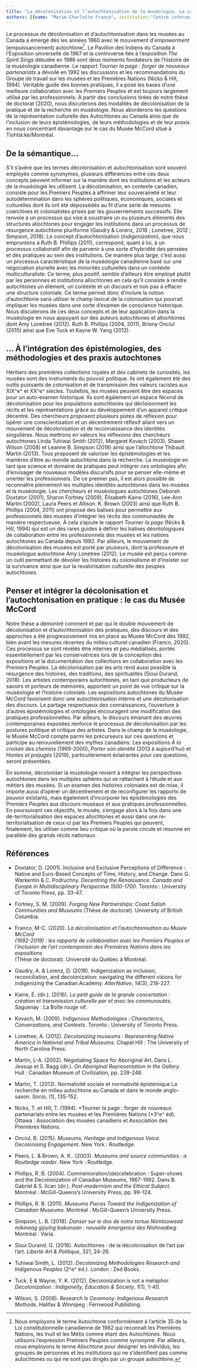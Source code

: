 ```yaml
---
title: "La décolonisation et l’autochtonisation de la muséologie. Le cas du Musée McCord à Tiohtiá:ke/Montréal"
authors: [{name: "Marie-Charlotte Franco", institution:"Centre interuniversitaire de recherches et d’études autochtones (CIÉRA) affiliée au département d’anthropologie de l’Université de Montréal – Montréal, Canada" }]
---
```


Le processus de décolonisation et d’autochtonisation dans les musées au
Canada a émergé dès les années 1960 avec le mouvement d’*empowerment*
(empuissancement) autochtone[^1]. Le Pavillon des Indiens du Canada à
l’Exposition universelle de 1967 et la controverse liée à l’exposition
*The Spirit Sings* débutée en 1986 sont deux moments fondateurs de
l’histoire de la muséologie canadienne. Le rapport *Tourner la page :
forger de nouveaux partenariats* a dévoilé en 1992 les discussions et
les recommandations du Groupe de travail sur les musées et les Premières
Nations (Nicks & Hill, 1994). Véritable guide des bonnes pratiques, il a
posé les bases d’une meilleure collaboration avec les Premiers Peuples
et est toujours largement utilisé par les professionnels. À partir des
conclusions tirées de notre thèse de doctorat (2020), nous discuterons
des modalités de décolonisation de la pratique et de la recherche en
muséologie. Nous aborderons les questions de la représentation
culturelle des Autochtones au Canada ainsi que de l’inclusion de leurs
épistémologies, de leurs méthodologies et de leur *praxis* en nous
concentrant davantage sur le cas du Musée McCord situé à
Tiohtiá:ke/Montréal.

## De la sémantique...

S’il s’avère que les termes décolonisation et autochtonisation sont
souvent employés comme synonymes, plusieurs différences entre ces deux
concepts peuvent informer sur la manière dont les institutions et les
acteurs de la muséologie les utilisent. La décolonisation, en contexte
canadien, consiste pour les Premiers Peuples à affirmer leur
souveraineté et leur autodétermination dans les sphères politiques,
économiques, sociales et culturelles dont ils ont été dépossédés au fil
d’une série de mesures coercitives et colonialistes prises par les
gouvernements successifs. Elle renvoie à un processus qui vise à
soustraire un ou plusieurs éléments des structures allochtones pour
engager les institutions dans un processus de résurgence autochtone
pluriforme (Gaudry & Lorenz, 2018 ; Lonetree, 2012 ; Simpson, 2018). Le
concept d’autochtonisation (*indigenization*), que nous empruntons à
Ruth B. Phillips (2011), correspond, quant à lui, à un processus
collaboratif afin de parvenir à une sorte d’hybridité des pensées et des
pratiques au sein des institutions. De manière plus large, c’est aussi
un processus caractéristique de la muséologie canadienne basé sur une
négociation plurielle avec les minorités culturelles dans un contexte
multiculturaliste. Ce terme, plus positif, semble d’ailleurs être
employé plutôt par les personnes et institutions allochtones en cela
qu’il consiste à rendre autochtones un élément, un contexte et un
discours et non pas à effacer une structure coloniale. Ce terme permet
donc d’inclure la notion d’autochtonie sans utiliser le champ lexical de
la colonisation qui pourrait impliquer les musées dans une sorte
d’examen de conscience historique. Nous discuterons de ces deux concepts
et de leur application dans la muséologie en nous appuyant sur des
auteurs autochtones et allochtones dont Amy Lonetree (2012). Ruth B.
Phillips (2004, 2011), Briony Onciul (2015) ainsi que Eve Tuck et Kayne
W. Yang (2012).

## ... À l’intégration des épistémologies, des méthodologies et des praxis autochtones

Héritiers des premières collections royales et des cabinets de
curiosités, les musées sont des instruments du pouvoir politique. Ils
ont également été des outils puissants de colonisation et de
transmission des valeurs racistes aux XIX^e^ et XX^e^ siècles.
Toutefois, les musées peuvent être des espaces pour un auto-examen
historique. Ils sont également un espace fécond de décolonisation pour
les populations autochtones qui décloisonnent les récits et les
représentations grâce au développement d’un appareil critique décentré.
Des chercheurs proposent plusieurs pistes de réflexion pour opérer une
conscientisation et un décentrement réflexif allant vers un mouvement de
décolonisation et de reconnaissance des identités singulières. Nous
mettrons en valeurs les réflexions des chercheurs autochtones Linda
Tuhiwai Smith (2012), Margaret Kovach (2003), Shawn Wilson (2008) et
Leanne B. Simpson (2018) ainsi que l’allochtone Thibault Martin (2013).
Tous proposent de valoriser les épistémologies et les manières d’être au
monde autochtone dans la recherche. La muséologie en tant que science et
domaine de pratiques peut intégrer ces ontologies afin d’envisager de
nouveaux modèles discursifs pour se penser elle-même et orienter les
professionnels. De ce premier pas, il est alors possible de reconnaître
pleinement les multiples identités autochtones dans les musées et la
muséologie. Les chercheurs et muséologues autochtones Deborah Doxtator
(2001), Sharon Fortney (2009), Élisabeth Kaine (2016), Lee-Ann Martin
(2002), Laura Peers et Allison. K. Brown (2003) ainsi que Ruth B.
Phillips (2004, 2011) ont proposé des balises pour permettre aux
professionnels des musées d’intégrer les récits des communautés de
manière respectueuse. À cela s’ajoute le rapport *Tourner la page*
(Nicks & Hill, 1994) qui est un des rares guides à définir les balises
déontologiques de collaboration entre les professionnels des musées et
les nations autochtones au Canada depuis 1992. Par ailleurs, le
mouvement de décolonisation des musées est porté par plusieurs, dont la
professeure et muséologue autochtone Amy Lonetree (2012). Le musée est
perçu comme un outil permettant de dévoiler les histoires du
colonialisme et d’insister sur la survivance ainsi que sur la
revalorisation culturelle des peuples autochtones.

## Penser et intégrer la décolonisation et l’autochtonisation en pratique : le cas du Musée McCord

Notre thèse a démontré comment et par qui le double mouvement de
décolonisation et d’autochtonisation des pratiques, des discours et des
approches a été progressivement mis en place au Musée McCord dès 1992,
bien avant les mesures récentes du milieu culturel canadien (Franco,
2020). Ces processus se sont révélés être internes et peu médiatisés,
portés essentiellement par les conservatrices lors de la conception des
expositions et la documentation des collections en collaboration avec
les Premiers Peuples. La décolonisation par les arts rend aussi possible
la résurgence des histoires, des traditions, des spiritualités (Sioui
Durand, 2018). Les artistes contemporains autochtones, en tant que
producteurs de savoirs et porteurs de mémoires, apportent un point de
vue critique sur la muséologie et l’histoire coloniale. Les expositions
autochtones du Musée McCord favorisent donc une autochtonisation interne
et une décolonisation des discours. Le partage respectueux des
connaissances, l’ouverture à d’autres épistémologies et ontologies
encouragent une modification des pratiques professionnelles. Par
ailleurs, le discours émanant des œuvres contemporaines exposées
renforce le processus de décolonisation par les postures politique et
critique des artistes. Dans le champ de la muséologie, le Musée McCord
compte parmi les précurseurs sur ces questions et participe au
renouvellement des mythes canadiens. Les expositions *À la croisée des
chemins* (1999-2000), *Porter son identité* (2013 à aujourd’hui) et
*Hontes et préjugés* (2019), particulièrement éclairantes pour ces
questions, seront présentées.

En somme, décoloniser la muséologie revient à intégrer les perspectives
autochtones dans les multiples sphères qui se rattachent à l’étude et
aux métiers des musées. Si un examen des histoires coloniales est de
mise, il importe aussi d’opérer un décentrement et de reconfigurer les
rapports de pouvoir existants, mais également d’incorporer les
épistémologies des Premiers Peuples aux discours muséaux et aux
pratiques professionnelles. En poursuivant ces objectifs, le musée,
s’engage alors à la fois dans une dé-territorialisation des espaces
allochtones et aussi dans une re-territorialisation de ceux-ci par les
Premiers Peuples qui peuvent, finalement, les utiliser comme lieu
critique où la parole circule et résonne en parallèle des grands récits
nationaux.

## Références

- Doxtator, D. (2001). Inclusive and Exclusive Perceptions of Difference
  : Native and Euro-Based Concepts of Time, History, and Change. Dans G.
  Warkentin & C. Podruchny. *Decentring the Renaissance. Canada and
  Europe in Multidisciplinary Perspective 1500-1700*. Toronto :
  University of Toronto Press, pp. 33-47.
- Fortney, S. M. (2009). *Forging New Partnerships: Coast Salish
  Communities and Museums* (Thèse de doctorat). University of British
  Columbia.

- Franco, M-C. (2020). *La décolonisation et l’autochtonisation au Musée
  McCord\
  (1992-2019) : les rapports de collaboration avec les Premiers Peuples
  et l’inclusion de l’art contemporain des Premières Nations dans les
  expositions*\
  (Thèse de doctorat). Université du Québec à Montréal.

- Gaudry, A. & Lorenz, D. (2018). Indigenization as inclusion,
  reconciliation, and decolonization: navigating the different visions
  for indigenizing the Canadian Academy. *AlterNative*, *14*(3),
  218-227.

- Kaine, É. (dir.). (2016). *Le petit guide de la grande concertation :
  création et transmission culturelle par et avec les communautés*.
  Saguenay : La Boîte rouge vif.

- Kovach, M. (2009). *Indigenous Methodologies : Characterics,
  Conversations, and Contexts*. Toronto : University of Toronto Press.

- Lonetree, A. (2012). *Decolonizing museums : Representing Native
  America in National and Tribal Museums*. Chapel Hill : The University
  of North Carolina Press.

- Martin, L-A. (2002). Negotiating Space for Aboriginal Art. Dans L.
  Jessup et S. Bagg (dir.). *On Aboriginal Representation in the
  Gallery.* Hull : Canadian Museum of Civilization, pp. 239-246.

- Martin, T. (2013). Normativité sociale et normativité épistémique La
  recherche en milieu autochtone au Canada et dans le monde anglo-saxon.
  *Socio*, (1), 135-152.

- Nicks, T. et Hill, T. (1994). *Tourner la page : forger de nouveaux
  partenariats entre les musées et les Premières Nations (*3^e^ éd).
  Ottawa : Association des musées canadiens et Association des Premières
  Nations.

- Onciul, B. (2015). *Museums, Heritage and Indigenous Voice.
  Decolonising Engagement*. New York : Routledge.

- Peers, L. & Brown, A. K.. (2003). *Museums and source communities : a
  Routledge reader*. New York : Routledge.

- Phillips, R. B. (2004). Commemoration/(de)celebration : Super-shows
  and the Decolonization of Canadian Museums, 1967-1992. Dans B. Gabriel
  & S. Ilcan (dir.). *Post-modernism and the Ethical Subject*.
  Montréal : McGill-Queens’s University Press, pp. 99-124.

- Phillips, R. B. (2011). *Museums Pieces Toward the Indigenization of
  Canadian Museums.* Montréal : McGill-Queen’s University Press.

- Simpson, L. B. (2018). *Danser sur le dos de notre tortue Niimtoowaad
  mikinaag gijiying bakonaan : nouvelle émergence des Nishnaabeg*.
  Montréal : Varia.

- Sioui Durand, G. (2018). Autochtones : de la décolonisation de l’art
  par l’art. *Liberté Art & Politique*, 321, 24-26.

- Tuhiwai Smith, L. (2012). *Decolonizing Methodologies Research and
  Indigenous Peoples* (2^e^ éd.). London : Zed Books.

- Tuck, E & Wayne, Y. K. (2012). Decolonization is not a metaphor.
  *Decolonization : Indigeneity, Education & Society*, *1*(1), 1-40.

- Wilson, S. (2008). *Research Is Ceremony. Indigenous Research
  Methods*. Halifax & Winnipeg : Fernwood Publishing.

[^1]: Nous employons le terme Autochtone conformément à l’article 35 de la Loi constitutionnelle canadienne de 1982 qui reconnaît les Premières Nations, les Inuit et les Métis comme étant des Autochtones. Nous utilisons l’expression Premiers Peuples comme synonyme. Par ailleurs, nous employons le terme Allochtone pour désigner les individus, les groupes de personnes et les institutions qui ne s’identifient pas comme autochtones ou qui ne sont pas dirigés par un groupe autochtone.
